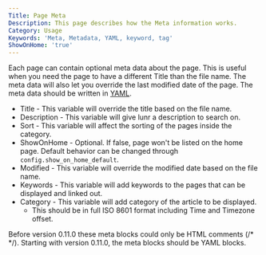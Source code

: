 ```yaml
---
Title: Page Meta
Description: This page describes how the Meta information works.
Category: Usage
Keywords: 'Meta, Metadata, YAML, keyword, tag'
ShowOnHome: 'true'
---
```

Each page can contain optional meta data about the page. This is useful when you need the page to have a different
Title than the file name. The meta data will also let you override the last modified date of the page. The meta data
should be written in [YAML](http://www.yaml.org/spec/1.2/spec.html).

 * Title - This variable will override the title based on the file name.
 * Description - This variable will give lunr a description to search on.
 * Sort - This variable will affect the sorting of the pages inside the category.
 * ShowOnHome - Optional. If false, page won't be listed on the home page. Default behavior can be changed through `config.show_on_home_default`.
 * Modified - This variable will override the modified date based on the file name.
 * Keywords - This variable will add keywords to the pages that can be displayed and linked out.
 * Category - This variable will add category of the article to be displayed.
   * This should be in full ISO 8601 format including Time and Timezone offset.

Before version 0.11.0 these meta blocks could only be HTML comments (/\* \*/). Starting with version 0.11.0, the meta
blocks should be YAML blocks.